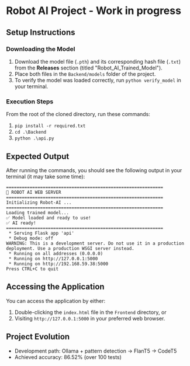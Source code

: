 # Robot AI Project - Work in progress

## Setup Instructions

### Downloading the Model
1. Download the model file (`.pth`) and its corresponding hash file (`.txt`) from the **Releases** section (titled "Robot_AI_Trained_Model").
2. Place both files in the `Backend/models` folder of the project.
3. To verify the model was loaded correctly, run `python verify_model` in your terminal.

### Execution Steps
From the root of the cloned directory, run these commands:

1. `pip install -r required.txt`
2. `cd .\Backend`
3. `python .\api.py`

## Expected Output
After running the commands, you should see the following output in your terminal (it may take some time):

```
============================================================
🤖 ROBOT AI WEB SERVER
============================================================
Initializing Robot-AI ...
============================================================
Loading trained model...
✅ Model loaded and ready to use!
✅ AI ready!
============================================================
 * Serving Flask app 'api'
 * Debug mode: off
WARNING: This is a development server. Do not use it in a production deployment. Use a production WSGI server instead.
 * Running on all addresses (0.0.0.0)
 * Running on http://127.0.0.1:5000
 * Running on http://192.168.59.38:5000
Press CTRL+C to quit
```

## Accessing the Application
You can access the application by either:
1. Double-clicking the `index.html` file in the `Frontend` directory, or
2. Visiting `http://127.0.0.1:5000` in your preferred web browser.

## Project Evolution
- Development path: Ollama + pattern detection → FlanT5 → CodeT5
- Achieved accuracy: 86.52% (over 100 tests)
